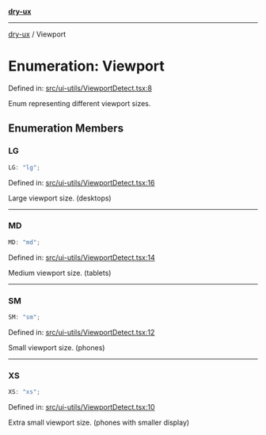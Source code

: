 [**dry-ux**](../README.md)

***

[dry-ux](../README.md) / Viewport

# Enumeration: Viewport

Defined in: [src/ui-utils/ViewportDetect.tsx:8](https://github.com/navedr/dry-ux/blob/e875b26275714d870ae7637bd802b35e75633e0b/src/ui-utils/ViewportDetect.tsx#L8)

Enum representing different viewport sizes.

## Enumeration Members

### LG

```ts
LG: "lg";
```

Defined in: [src/ui-utils/ViewportDetect.tsx:16](https://github.com/navedr/dry-ux/blob/e875b26275714d870ae7637bd802b35e75633e0b/src/ui-utils/ViewportDetect.tsx#L16)

Large viewport size. (desktops)

***

### MD

```ts
MD: "md";
```

Defined in: [src/ui-utils/ViewportDetect.tsx:14](https://github.com/navedr/dry-ux/blob/e875b26275714d870ae7637bd802b35e75633e0b/src/ui-utils/ViewportDetect.tsx#L14)

Medium viewport size. (tablets)

***

### SM

```ts
SM: "sm";
```

Defined in: [src/ui-utils/ViewportDetect.tsx:12](https://github.com/navedr/dry-ux/blob/e875b26275714d870ae7637bd802b35e75633e0b/src/ui-utils/ViewportDetect.tsx#L12)

Small viewport size. (phones)

***

### XS

```ts
XS: "xs";
```

Defined in: [src/ui-utils/ViewportDetect.tsx:10](https://github.com/navedr/dry-ux/blob/e875b26275714d870ae7637bd802b35e75633e0b/src/ui-utils/ViewportDetect.tsx#L10)

Extra small viewport size. (phones with smaller display)
